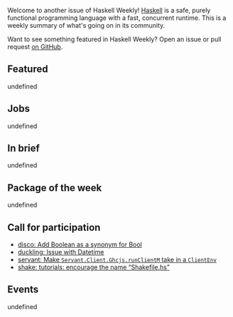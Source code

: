 <!-- 2018-04-19 unpublished -->

Welcome to another issue of Haskell Weekly!
[Haskell](https://haskell-lang.org) is a safe, purely functional programming language with a fast, concurrent runtime.
This is a weekly summary of what's going on in its community.

Want to see something featured in Haskell Weekly?
Open an issue or pull request [on GitHub](https://github.com/haskellweekly/haskellweekly.github.io).

## Featured

undefined

## Jobs

undefined

## In brief

undefined

## Package of the week

undefined

## Call for participation

-   [disco: Add Boolean as a synonym for Bool](https://github.com/disco-lang/disco/issues/83)
-   [duckling: Issue with Datetime](https://github.com/facebook/duckling/issues/175)
-   [servant: Make `Servant.Client.Ghcjs.runClientM` take in a `ClientEnv`](https://github.com/haskell-servant/servant/issues/945)
-   [shake: tutorials: encourage the name “Shakefile.hs”](https://github.com/ndmitchell/shake/issues/582)

## Events

undefined
